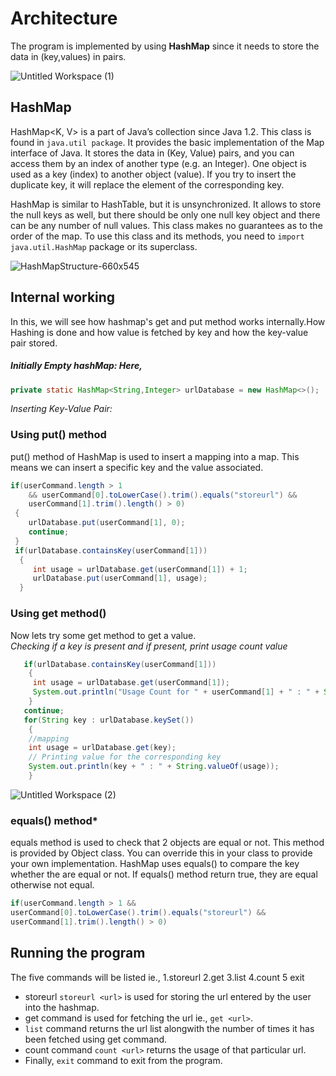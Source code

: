 # Architecture
The program is implemented by using **HashMap** since it needs to store the data in (key,values) in pairs.

![Untitled Workspace (1)](https://user-images.githubusercontent.com/56961626/141682046-c899be36-1a25-4cdb-8ec3-afbb82f0bb44.png)


## HashMap
HashMap<K, V> is a part of Java’s collection since Java 1.2. This class is found in `java.util package`. It provides the basic implementation of the Map interface of Java. 
It stores the data in (Key, Value) pairs, and you can access them by an index of another type (e.g. an Integer). One object is used as a key (index) to another object (value). 
If you try to insert the duplicate key, it will replace the element of the corresponding key.

HashMap is similar to HashTable, but it is unsynchronized. It allows to store the null keys as well, but there should be only one null key object and there can be any number 
of null values.  This class makes no guarantees as to the order of the map. To use this class and its methods, you need to `import java.util.HashMap` package or its superclass.


![HashMapStructure-660x545](https://user-images.githubusercontent.com/56961626/141681972-c0563712-8ca4-4e96-b446-f262046270f1.jpg)



## Internal working
In this, we will see how hashmap's get and put method works internally.How Hashing is done and how value is fetched by key and how the key-value pair stored.

##### Initially Empty hashMap: Here, 
```java
private static HashMap<String,Integer> urlDatabase = new HashMap<>();
```

*Inserting Key-Value Pair:*
### Using put() method
put() method of HashMap is used to insert a mapping into a map. This means we can insert a specific key and the value associated.<br>
```java
if(userCommand.length > 1 
    && userCommand[0].toLowerCase().trim().equals("storeurl") && 
    userCommand[1].trim().length() > 0)
 {
    urlDatabase.put(userCommand[1], 0);
    continue;
 }
 if(urlDatabase.containsKey(userCommand[1]))
  {
     int usage = urlDatabase.get(userCommand[1]) + 1;
     urlDatabase.put(userCommand[1], usage);
  }
 ```
                

### Using get method()

Now lets try some get method to get a value.<br>
*Checking if a key is present and if present, print usage count value*<br>
```java
   if(urlDatabase.containsKey(userCommand[1]))
    {
     int usage = urlDatabase.get(userCommand[1]);
     System.out.println("Usage Count for " + userCommand[1] + " : " + String.valueOf(usage));
    }
   continue;
   for(String key : urlDatabase.keySet())
    {
    //mapping
    int usage = urlDatabase.get(key);
    // Printing value for the corresponding key
    System.out.println(key + " : " + String.valueOf(usage));
    }
  ```
  
  ![Untitled Workspace (2)](https://user-images.githubusercontent.com/56961626/141682782-3d49a5a6-5ef0-42c7-be80-c16513e49cbc.png)


### equals() method*

equals method is used to check that 2 objects are equal or not. This method is provided by Object class. You can override this in your class to provide your own implementation. 
HashMap uses equals() to compare the key whether the are equal or not. If equals() method return true, they are equal otherwise not equal. 
 
```java
if(userCommand.length > 1 &&
userCommand[0].toLowerCase().trim().equals("storeurl") &&
userCommand[1].trim().length() > 0)
```
 

## Running the program
The five commands will be listed ie., 1.storeurl 2.get 3.list 4.count 5 exit
- storeurl `storeurl <url>` is used for storing the url entered by the user into the hashmap.
- get command is used for fetching the url ie., `get <url>`.
- `list` command returns the url list alongwith the number of times it has been fetched using get command.
- count command `count <url>` returns the usage of that particular url.
- Finally, `exit` command to exit from the program.
